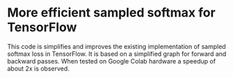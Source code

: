 # More efficient sampled softmax for TensorFlow

This code is simplifies and improves the existing implementation of sampled softmax loss in TensorFlow.
It is based on a simplified graph for forward and backward passes.
When tested on Google Colab hardware a speedup of about 2x is observed.
